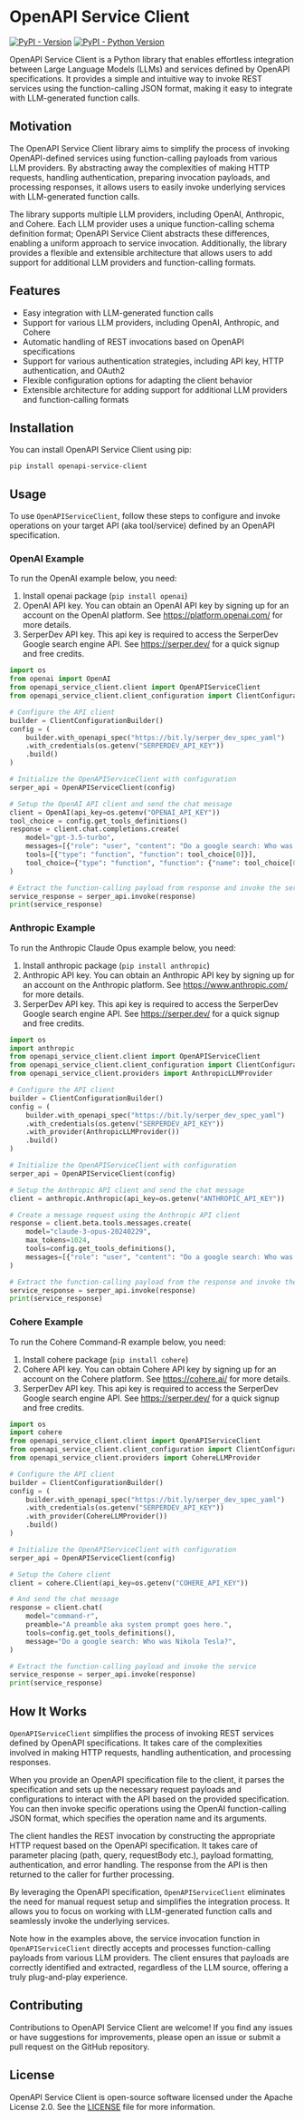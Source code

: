 # OpenAPI Service Client
[![PyPI - Version](https://img.shields.io/pypi/v/openapi-service-client.svg)](https://pypi.org/project/openapi-service-client)
[![PyPI - Python Version](https://img.shields.io/pypi/pyversions/openapi-service-client.svg)](https://pypi.org/project/openapi-service-client)


OpenAPI Service Client is a Python library that enables effortless integration between Large Language Models (LLMs) and services defined by OpenAPI specifications. It provides a simple and intuitive way to invoke REST services using the function-calling JSON format, making it easy to integrate with LLM-generated function calls.

## Motivation

The OpenAPI Service Client library aims to simplify the process of invoking OpenAPI-defined services using function-calling payloads from various LLM providers. By abstracting away the complexities of making HTTP requests, handling authentication, preparing invocation payloads, and processing responses, it allows users to easily invoke underlying services with LLM-generated function calls.

The library supports multiple LLM providers, including OpenAI, Anthropic, and Cohere. Each LLM provider uses a unique function-calling schema definition format; OpenAPI Service Client abstracts these differences, enabling a uniform approach to service invocation. Additionally, the library provides a flexible and extensible architecture that allows users to add support for additional LLM providers and function-calling formats.

## Features

- Easy integration with LLM-generated function calls
- Support for various LLM providers, including OpenAI, Anthropic, and Cohere
- Automatic handling of REST invocations based on OpenAPI specifications
- Support for various authentication strategies, including API key, HTTP authentication, and OAuth2
- Flexible configuration options for adapting the client behavior
- Extensible architecture for adding support for additional LLM providers and function-calling formats


## Installation

You can install OpenAPI Service Client using pip:

```shell
pip install openapi-service-client
```

## Usage

To use `OpenAPIServiceClient`, follow these steps to configure and invoke operations on your target API (aka tool/service) defined by an OpenAPI specification.

### OpenAI Example

To run the OpenAI example below, you need:
1) Install openai package (`pip install openai`)
2) OpenAI API key. You can obtain an OpenAI API key by signing up for an account on the OpenAI platform. See https://platform.openai.com/ for more details.
3) SerperDev API key. This api key is required to access the SerperDev Google search engine API. See https://serper.dev/ for a quick signup and free credits. 


```python
import os
from openai import OpenAI
from openapi_service_client.client import OpenAPIServiceClient
from openapi_service_client.client_configuration import ClientConfigurationBuilder

# Configure the API client
builder = ClientConfigurationBuilder()
config = (
    builder.with_openapi_spec("https://bit.ly/serper_dev_spec_yaml")
    .with_credentials(os.getenv("SERPERDEV_API_KEY"))
    .build()
)

# Initialize the OpenAPIServiceClient with configuration
serper_api = OpenAPIServiceClient(config)

# Setup the OpenAI API client and send the chat message
client = OpenAI(api_key=os.getenv("OPENAI_API_KEY"))
tool_choice = config.get_tools_definitions()
response = client.chat.completions.create(
    model="gpt-3.5-turbo",
    messages=[{"role": "user", "content": "Do a google search: Who was Nikola Tesla?"}],
    tools=[{"type": "function", "function": tool_choice[0]}],
    tool_choice={"type": "function", "function": {"name": tool_choice[0]["name"]}},
)

# Extract the function-calling payload from response and invoke the service
service_response = serper_api.invoke(response)
print(service_response)
```

### Anthropic Example

To run the Anthropic Claude Opus example below, you need:

1) Install anthropic package (`pip install anthropic`)
2) Anthropic API key. You can obtain an Anthropic API key by signing up for an account on the Anthropic platform. See https://www.anthropic.com/ for more details.
3) SerperDev API key. This api key is required to access the SerperDev Google search engine API. See https://serper.dev/ for a quick signup and free credits. 


```python
import os
import anthropic
from openapi_service_client.client import OpenAPIServiceClient
from openapi_service_client.client_configuration import ClientConfigurationBuilder
from openapi_service_client.providers import AnthropicLLMProvider

# Configure the API client
builder = ClientConfigurationBuilder()
config = (
    builder.with_openapi_spec("https://bit.ly/serper_dev_spec_yaml")
    .with_credentials(os.getenv("SERPERDEV_API_KEY"))
    .with_provider(AnthropicLLMProvider())
    .build()
)

# Initialize the OpenAPIServiceClient with configuration
serper_api = OpenAPIServiceClient(config)

# Setup the Anthropic API client and send the chat message
client = anthropic.Anthropic(api_key=os.getenv("ANTHROPIC_API_KEY"))

# Create a message request using the Anthropic API client
response = client.beta.tools.messages.create(
    model="claude-3-opus-20240229",
    max_tokens=1024,
    tools=config.get_tools_definitions(),
    messages=[{"role": "user", "content": "Do a google search: Who was Nikola Tesla?"}],
)

# Extract the function-calling payload from the response and invoke the service
service_response = serper_api.invoke(response)
print(service_response)
```
### Cohere Example

To run the Cohere Command-R example below, you need:

1) Install cohere package (`pip install cohere`)
2) Cohere API key. You can obtain Cohere API key by signing up for an account on the Cohere platform. See https://cohere.ai/ for more details.
3) SerperDev API key. This api key is required to access the SerperDev Google search engine API. See https://serper.dev/ for a quick signup and free credits. 


```python
import os
import cohere
from openapi_service_client.client import OpenAPIServiceClient
from openapi_service_client.client_configuration import ClientConfigurationBuilder
from openapi_service_client.providers import CohereLLMProvider

# Configure the API client
builder = ClientConfigurationBuilder()
config = (
    builder.with_openapi_spec("https://bit.ly/serper_dev_spec_yaml")
    .with_credentials(os.getenv("SERPERDEV_API_KEY"))
    .with_provider(CohereLLMProvider())
    .build()
)

# Initialize the OpenAPIServiceClient with configuration
serper_api = OpenAPIServiceClient(config)

# Setup the Cohere client 
client = cohere.Client(api_key=os.getenv("COHERE_API_KEY"))

# And send the chat message
response = client.chat(
    model="command-r",
    preamble="A preamble aka system prompt goes here.",
    tools=config.get_tools_definitions(),
    message="Do a google search: Who was Nikola Tesla?",
)

# Extract the function-calling payload and invoke the service
service_response = serper_api.invoke(response)
print(service_response)
```

## How It Works
`OpenAPIServiceClient` simplifies the process of invoking REST services defined by OpenAPI specifications. It takes care of the complexities involved in making HTTP requests, handling authentication, and processing responses.

When you provide an OpenAPI specification file to the client, it parses the specification and sets up the necessary request payloads and configurations to interact with the API based on the provided specification. You can then invoke specific operations using the OpenAI function-calling JSON format, which specifies the operation name and its arguments.

The client handles the REST invocation by constructing the appropriate HTTP request based on the OpenAPI specification. It takes care of parameter placing (path, query, requestBody etc.), payload formatting, authentication, and error handling. The response from the API is then returned to the caller for further processing.

By leveraging the OpenAPI specification, `OpenAPIServiceClient` eliminates the need for manual request setup and simplifies the integration process. It allows you to focus on working with LLM-generated function calls and seamlessly invoke the underlying services.

Note how in the examples above, the service invocation function in `OpenAPIServiceClient` directly accepts and processes function-calling payloads from various LLM providers. The client ensures that payloads are correctly identified and extracted, regardless of the LLM source, offering a truly plug-and-play experience.

## Contributing

Contributions to OpenAPI Service Client are welcome! If you find any issues or have suggestions for improvements, please open an issue or submit a pull request on the GitHub repository.

## License

OpenAPI Service Client is open-source software licensed under the Apache License 2.0. See the [LICENSE](LICENSE) file for more information.
